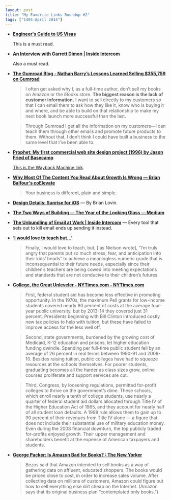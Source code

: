 ```yaml
---
layout: post
title: "My Favorite Links Roundup #2"
tags: ["1404-April 2014"]
---
```


* **[Engineer's Guide to US Visas](http://blog.sourcing.io/visa-guide)**

    This is a must read.

* **[An Interview with Garrett Dimon | Inside Intercom](http://insideintercom.io/an-interview-with-garrett-dimon/)**

    Also a must read.

* **[The Gumroad Blog - Nathan Barry’s Lessons Learned Selling $355,759 on Gumroad](http://blog.gumroad.com/post/73421524134/nathan-barrys-lessons-learned-selling-355-759-on)**

    > I often get asked why I, as a full-time author, don’t sell my books on Amazon or the iBooks store. **The biggest reason is the lack of customer information.** I want to sell directly to my customers so that I can email them to ask how they like it, know who is buying it and where, and be able to build on that relationship to make my next book launch more successful than the last.

    > Through Gumroad I get all the information on my customers—I can teach them through other emails and promote future products to them. Without that, I don’t think I could have built a business to the same level that I’ve been able to.

* **[Prophet: My first commercial web site design project (1996) by Jason Fried of Basecamp](https://signalvnoise.com/posts/3715-prophet-my-first-commercial-web-site-design-project-1996)**

    [This is the Wayback Machine link](https://web.archive.org/web/19961018090955/http://www.prophetdata.com/).

* **[Why Most Of The Content You Read About Growth Is Wrong — Brian Balfour's coElevate](http://www.coelevate.com/essays/why-most-of-the-content-you-read-about-growth-is-wrong)**

    > Your business is different, plain and simple.

* **[Design Details: Sunrise for iOS](http://blog.brianlovin.com/design-details-sunrise-for-ios?utm_content=buffer3aaad&utm_medium=social&utm_source=twitter.com&utm_campaign=buffer)** — By Brian Lovin.

* **[The Two Ways of Building — The Year of the Looking Glass — Medium](https://medium.com/the-year-of-the-looking-glass/ddc1587cb3f6)**

* **[The Unbundling of Email at Work | Inside Intercom](http://insideintercom.io/unbundling-email/)** — Every tool that sets out to kill email ends up sending it instead.

* **[‘I would love to teach but…’](http://www.washingtonpost.com/blogs/answer-sheet/wp/2013/12/31/i-would-love-to-teach-but/)**

    > Finally, I would love to teach, but, [ as Nielson wrote], “I’m truly angry that parents put so much stress, fear, and anticipation into their kids’ heads” to achieve a meaningless numeric grade that is inconsequential to their future needs, especially since their children’s teachers are being cowed into meeting expectations and standards that are not conducive to their children’s futures.

* **[College, the Great Unleveler - NYTimes.com - NYTimes.com](http://opinionator.blogs.nytimes.com/2014/03/01/college-the-great-unleveler/?_php=true&_type=blogs&_r=0)**

    > First, federal student aid has become less effective in promoting opportunity. In the 1970s, the maximum Pell grants for low-income students covered nearly 80 percent of costs at the average four-year public university, but by 2013-14 they covered just 31 percent. Presidents beginning with Bill Clinton introduced costly new tax policies to help with tuition, but these have failed to improve access for the less well off.

    > Second, state governments, burdened by the growing cost of Medicaid, K-12 education and prisons, let higher education funding dwindle. Spending per full-time public student fell by an average of 26 percent in real terms between 1990-91 and 2009-10. Besides raising tuition, public colleges have had to squeeze resources at the schools themselves. For poorer students, graduating becomes all the harder as class sizes grow, online courses proliferate and support services are cut.

    > Third, Congress, by loosening regulations, permitted for-profit colleges to thrive on the government’s dime. These schools, which enroll nearly a tenth of college students, use nearly a quarter of federal student aid dollars allocated through Title IV of the Higher Education Act of 1965, and they account for nearly half of all student loan defaults. A 1998 rule allows them to gain up to 90 percent of their revenues from Title IV alone — a figure that does not include their substantial use of military education money. Even during the 2008 financial downturn, the top publicly traded for-profits enjoyed growth. Their upper management and shareholders benefit at the expense of American taxpayers and students.

* **[George Packer: Is Amazon Bad for Books? : The New Yorker](http://www.newyorker.com/reporting/2014/02/17/140217fa_fact_packer)**

    > Bezos said that Amazon intended to sell books as a way of gathering data on affluent, educated shoppers. The books would be priced close to cost, in order to increase sales volume. After collecting data on millions of customers, Amazon could figure out how to sell everything else dirt cheap on the Internet. (Amazon says that its original business plan “contemplated only books.”)
